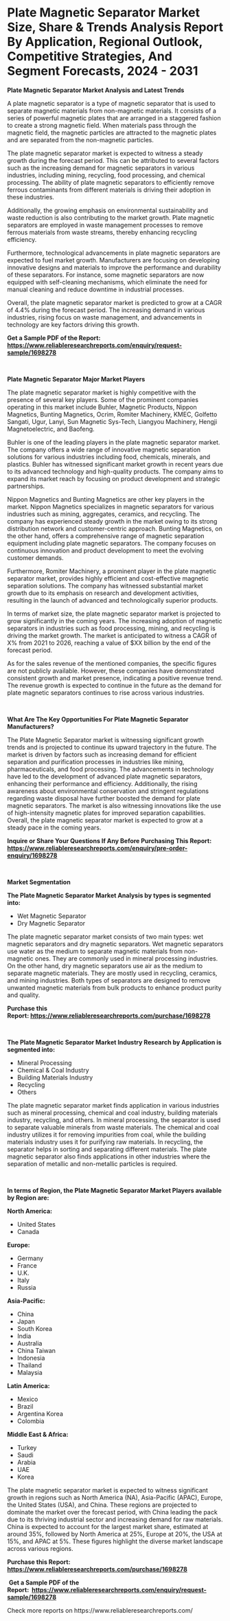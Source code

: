 <p><h1>Plate Magnetic Separator Market Size, Share & Trends Analysis Report By Application, Regional Outlook, Competitive Strategies, And Segment Forecasts, 2024 - 2031</h1></p><p><strong>Plate Magnetic Separator Market Analysis and Latest Trends</strong></p>
<p><p>A plate magnetic separator is a type of magnetic separator that is used to separate magnetic materials from non-magnetic materials. It consists of a series of powerful magnetic plates that are arranged in a staggered fashion to create a strong magnetic field. When materials pass through the magnetic field, the magnetic particles are attracted to the magnetic plates and are separated from the non-magnetic particles.</p><p>The plate magnetic separator market is expected to witness a steady growth during the forecast period. This can be attributed to several factors such as the increasing demand for magnetic separators in various industries, including mining, recycling, food processing, and chemical processing. The ability of plate magnetic separators to efficiently remove ferrous contaminants from different materials is driving their adoption in these industries.</p><p>Additionally, the growing emphasis on environmental sustainability and waste reduction is also contributing to the market growth. Plate magnetic separators are employed in waste management processes to remove ferrous materials from waste streams, thereby enhancing recycling efficiency.</p><p>Furthermore, technological advancements in plate magnetic separators are expected to fuel market growth. Manufacturers are focusing on developing innovative designs and materials to improve the performance and durability of these separators. For instance, some magnetic separators are now equipped with self-cleaning mechanisms, which eliminate the need for manual cleaning and reduce downtime in industrial processes.</p><p>Overall, the plate magnetic separator market is predicted to grow at a CAGR of 4.4% during the forecast period. The increasing demand in various industries, rising focus on waste management, and advancements in technology are key factors driving this growth.</p></p>
<p><strong>Get a Sample PDF of the Report:&nbsp; <a href="https://www.reliableresearchreports.com/enquiry/request-sample/1698278">https://www.reliableresearchreports.com/enquiry/request-sample/1698278</a></strong></p>
<p>&nbsp;</p>
<p><strong>Plate Magnetic Separator Major Market Players</strong></p>
<p><p>The plate magnetic separator market is highly competitive with the presence of several key players. Some of the prominent companies operating in this market include Buhler, Magnetic Products, Nippon Magnetics, Bunting Magnetics, Ocrim, Romiter Machinery, KMEC, Golfetto Sangati, Ugur, Lanyi, Sun Magnetic Sys-Tech, Liangyou Machinery, Hengji Magnetoelectric, and Baofeng.</p><p>Buhler is one of the leading players in the plate magnetic separator market. The company offers a wide range of innovative magnetic separation solutions for various industries including food, chemicals, minerals, and plastics. Buhler has witnessed significant market growth in recent years due to its advanced technology and high-quality products. The company aims to expand its market reach by focusing on product development and strategic partnerships.</p><p>Nippon Magnetics and Bunting Magnetics are other key players in the market. Nippon Magnetics specializes in magnetic separators for various industries such as mining, aggregates, ceramics, and recycling. The company has experienced steady growth in the market owing to its strong distribution network and customer-centric approach. Bunting Magnetics, on the other hand, offers a comprehensive range of magnetic separation equipment including plate magnetic separators. The company focuses on continuous innovation and product development to meet the evolving customer demands.</p><p>Furthermore, Romiter Machinery, a prominent player in the plate magnetic separator market, provides highly efficient and cost-effective magnetic separation solutions. The company has witnessed substantial market growth due to its emphasis on research and development activities, resulting in the launch of advanced and technologically superior products.</p><p>In terms of market size, the plate magnetic separator market is projected to grow significantly in the coming years. The increasing adoption of magnetic separators in industries such as food processing, mining, and recycling is driving the market growth. The market is anticipated to witness a CAGR of X% from 2021 to 2026, reaching a value of $XX billion by the end of the forecast period.</p><p>As for the sales revenue of the mentioned companies, the specific figures are not publicly available. However, these companies have demonstrated consistent growth and market presence, indicating a positive revenue trend. The revenue growth is expected to continue in the future as the demand for plate magnetic separators continues to rise across various industries.</p></p>
<p>&nbsp;</p>
<p><strong>What Are The Key Opportunities For Plate Magnetic Separator Manufacturers?</strong></p>
<p><p>The Plate Magnetic Separator market is witnessing significant growth trends and is projected to continue its upward trajectory in the future. The market is driven by factors such as increasing demand for efficient separation and purification processes in industries like mining, pharmaceuticals, and food processing. The advancements in technology have led to the development of advanced plate magnetic separators, enhancing their performance and efficiency. Additionally, the rising awareness about environmental conservation and stringent regulations regarding waste disposal have further boosted the demand for plate magnetic separators. The market is also witnessing innovations like the use of high-intensity magnetic plates for improved separation capabilities. Overall, the plate magnetic separator market is expected to grow at a steady pace in the coming years.</p></p>
<p><strong>Inquire or Share Your Questions If Any Before Purchasing This Report: <a href="https://www.reliableresearchreports.com/enquiry/pre-order-enquiry/1698278">https://www.reliableresearchreports.com/enquiry/pre-order-enquiry/1698278</a></strong></p>
<p>&nbsp;</p>
<p><strong>Market Segmentation</strong></p>
<p><strong>The Plate Magnetic Separator Market Analysis by types is segmented into:</strong></p>
<p><ul><li>Wet Magnetic Separator</li><li>Dry Magnetic Separator</li></ul></p>
<p><p>The plate magnetic separator market consists of two main types: wet magnetic separators and dry magnetic separators. Wet magnetic separators use water as the medium to separate magnetic materials from non-magnetic ones. They are commonly used in mineral processing industries. On the other hand, dry magnetic separators use air as the medium to separate magnetic materials. They are mostly used in recycling, ceramics, and mining industries. Both types of separators are designed to remove unwanted magnetic materials from bulk products to enhance product purity and quality.</p></p>
<p><strong>Purchase this Report:&nbsp;<a href="https://www.reliableresearchreports.com/purchase/1698278">https://www.reliableresearchreports.com/purchase/1698278</a></strong></p>
<p>&nbsp;</p>
<p><strong>The Plate Magnetic Separator Market Industry Research by Application is segmented into:</strong></p>
<p><ul><li>Mineral Processing</li><li>Chemical & Coal Industry</li><li>Building Materials Industry</li><li>Recycling</li><li>Others</li></ul></p>
<p><p>The plate magnetic separator market finds application in various industries such as mineral processing, chemical and coal industry, building materials industry, recycling, and others. In mineral processing, the separator is used to separate valuable minerals from waste materials. The chemical and coal industry utilizes it for removing impurities from coal, while the building materials industry uses it for purifying raw materials. In recycling, the separator helps in sorting and separating different materials. The plate magnetic separator also finds applications in other industries where the separation of metallic and non-metallic particles is required.</p></p>
<p>&nbsp;</p>
<p><strong>In terms of Region, the Plate Magnetic Separator Market Players available by Region are:</strong></p>
<p>
    <p> <strong> North America: </strong>
        <ul>
            <li>United States</li>
            <li>Canada</li>
        </ul>
        </p> 
    <p> <strong> Europe: </strong>
        <ul>
            <li>Germany</li>
            <li>France</li>
            <li>U.K.</li>
            <li>Italy</li>
            <li>Russia</li>
        </ul>
        </p> 
    <p> <strong> Asia-Pacific: </strong>
        <ul>
            <li>China</li>
            <li>Japan</li>
            <li>South Korea</li>
            <li>India</li>
            <li>Australia</li>
            <li>China Taiwan</li>
            <li>Indonesia</li>
            <li>Thailand</li>
            <li>Malaysia</li>
        </ul>
        </p> 
    <p> <strong> Latin America: </strong>
        <ul>
            <li>Mexico</li>
            <li>Brazil</li>
            <li>Argentina Korea</li>
            <li>Colombia</li>
        </ul>
        </p> 
    <p> <strong> Middle East & Africa: </strong>
        <ul>
            <li>Turkey</li>
            <li>Saudi</li>
            <li>Arabia</li>
            <li>UAE</li>
            <li>Korea</li>
        </ul>
    </p>
    </p>
<p><p>The plate magnetic separator market is expected to witness significant growth in regions such as North America (NA), Asia-Pacific (APAC), Europe, the United States (USA), and China. These regions are projected to dominate the market over the forecast period, with China leading the pack due to its thriving industrial sector and increasing demand for raw materials. China is expected to account for the largest market share, estimated at around 35%, followed by North America at 25%, Europe at 20%, the USA at 15%, and APAC at 5%. These figures highlight the diverse market landscape across various regions.</p></p>
<p><strong>Purchase this Report: <a href="https://www.reliableresearchreports.com/purchase/1698278">https://www.reliableresearchreports.com/purchase/1698278</a></strong></p>
<p>&nbsp;<strong>Get a Sample PDF of the Report:&nbsp;&nbsp;<a href="https://www.reliableresearchreports.com/enquiry/request-sample/1698278">https://www.reliableresearchreports.com/enquiry/request-sample/1698278</a></strong></p>
<p><strong></strong></p>
<p>Check more reports on https://www.reliableresearchreports.com/</p>